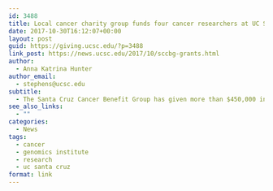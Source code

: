 ```yaml
---
id: 3488
title: Local cancer charity group funds four cancer researchers at UC Santa Cruz
date: 2017-10-30T16:12:07+00:00
layout: post
guid: https://giving.ucsc.edu/?p=3488
link_post: https://news.ucsc.edu/2017/10/sccbg-grants.html
author:
  - Anna Katrina Hunter
author_email:
  - stephens@ucsc.edu
subtitle:
  - The Santa Cruz Cancer Benefit Group has given more than $450,000 in grants to the campus since 2005
see_also_links:
  - ""
categories:
  - News
tags:
  - cancer
  - genomics institute
  - research
  - uc santa cruz
format: link
---
```

